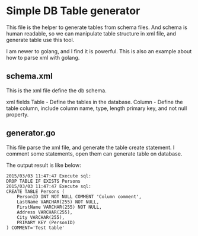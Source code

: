 # Simple DB Table generator

This file is the helper to generate tables from schema files.
And schema is human readable, so we can manipulate table structure in xml file, and generate table use this tool.

I am newer to golang, and I find it is powerful.
This is also an example about how to parse xml with golang.

## schema.xml
This is the xml file define the db schema.

xml fields
Table - Define the tables in the database.
Column - Define the table column, include column name, type, length primary key, and not null property.

## generator.go
This file parse the xml file, and generate the table create statement.
I comment some statements, open them can generate table on database.

The output result is like below:
```
2015/03/03 11:47:47 Execute sql:
DROP TABLE IF EXISTS Persons
2015/03/03 11:47:47 Execute sql:
CREATE TABLE Persons (
    PersonID INT NOT NULL COMMENT 'Column comment',
    LastName VARCHAR(255) NOT NULL,
    FirstName VARCHAR(255) NOT NULL,
    Address VARCHAR(255),
    City VARCHAR(255),
    PRIMARY KEY (PersonID)
) COMMENT='Test table'
```